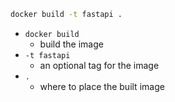 
```bash
docker build -t fastapi .
```

- `docker build`
  - build the image
- `-t fastapi `
  - an optional tag for the image
- `.`
  - where to place the built image
